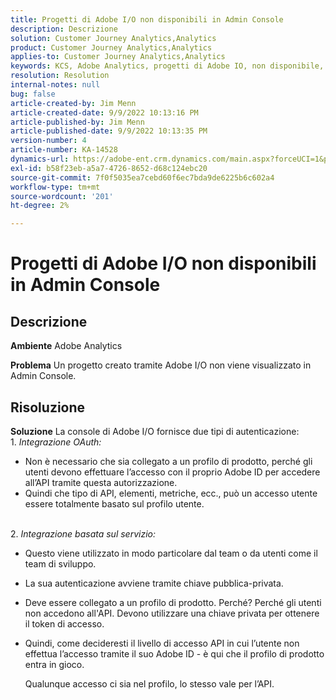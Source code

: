 ```yaml
---
title: Progetti di Adobe I/O non disponibili in Admin Console
description: Descrizione
solution: Customer Journey Analytics,Analytics
product: Customer Journey Analytics,Analytics
applies-to: Customer Journey Analytics,Analytics
keywords: KCS, Adobe Analytics, progetti di Adobe IO, non disponibile, Admin Console, integrazione OAuth, integrazione basata su servizio
resolution: Resolution
internal-notes: null
bug: false
article-created-by: Jim Menn
article-created-date: 9/9/2022 10:13:16 PM
article-published-by: Jim Menn
article-published-date: 9/9/2022 10:13:35 PM
version-number: 4
article-number: KA-14528
dynamics-url: https://adobe-ent.crm.dynamics.com/main.aspx?forceUCI=1&pagetype=entityrecord&etn=knowledgearticle&id=79289e96-8c30-ed11-9db1-0022480866ad
exl-id: b58f23eb-a5a7-4726-8652-d68c124ebc20
source-git-commit: 7f0f5035ea7cebd60f6ec7bda9de6225b6c602a4
workflow-type: tm+mt
source-wordcount: '201'
ht-degree: 2%

---
```


# Progetti di Adobe I/O non disponibili in Admin Console

## Descrizione


<b>Ambiente</b>
Adobe Analytics

<b>Problema</b>
Un progetto creato tramite Adobe I/O non viene visualizzato in Admin Console.


## Risoluzione


<b>Soluzione</b>
La console di Adobe I/O fornisce due tipi di autenticazione:
<br>1. *Integrazione OAuth:*
- Non è necessario che sia collegato a un profilo di prodotto, perché gli utenti devono effettuare l’accesso con il proprio Adobe ID per accedere all’API tramite questa autorizzazione.
- Quindi che tipo di API, elementi, metriche, ecc., può un accesso utente essere totalmente basato sul profilo utente.

<br>2. *Integrazione basata sul servizio:*
- Questo viene utilizzato in modo particolare dal team o da utenti come il team di sviluppo.


- La sua autenticazione avviene tramite chiave pubblica-privata.


- Deve essere collegato a un profilo di prodotto. Perché? Perché gli utenti non accedono all&#39;API. Devono utilizzare una chiave privata per ottenere il token di accesso.
- Quindi, come decideresti il livello di accesso API in cui l’utente non effettua l’accesso tramite il suo Adobe ID - è qui che il profilo di prodotto entra in gioco.

   Qualunque accesso ci sia nel profilo, lo stesso vale per l’API.
